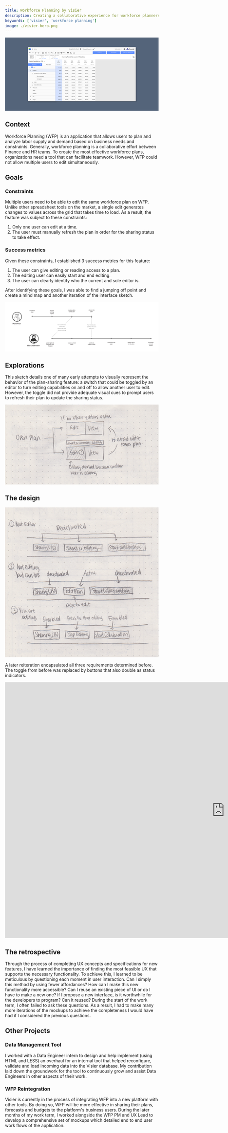 ```yaml
---
title: Workforce Planning by Visier
description: Creating a collaborative experience for workforce planners.
keywords: ['visier', 'workforce planning']
image: ./visier-hero.png
---
```


<ProjectHeading title='Workforce Planning by Visier' abstract='Facilitating collaboration for businesses to analyse their headcount data' borderBottom huge />

<ProjectSection>
  <ProjectInfo title='Timeline' abstract='Launched Fall 2016' />
  <ProjectInfo title='Role' abstract='I designed and iterated on numerous features in the application while reporting directly to the design lead of the product. ' />
  <ProjectInfo title='Role' abstract='As a UX designer, I worked with developers, product managers, and my design lead to create Share Plan, a feature that allows multiple users to edit the same document. ' />
</ProjectSection>

![The user interface of Visier's Workforce Planning platform](./visier-hero.png)

## Context

Workforce Planning (WFP) is an application that allows users to plan and analyze labor supply and demand based on business needs and constraints. Generally, workforce planning is a collaborative effort between Finance and HR teams. To create the most effective workforce plans, organizations need a tool that can facilitate teamwork. However, WFP could not allow multiple users to edit simultaneously. 

## Goals

### Constraints
Multiple users need to be able to edit the same workforce plan on WFP.  Unlike other spreadsheet tools on the market, a single edit generates changes to values across the grid that takes time to load. As a result, the feature was subject to these constraints:

1. Only one user can edit at a time.
2. The user must manually refresh the plan in order for the sharing status to take effect.


### Success metrics
Given these constraints, I established 3 success metrics for this feature:
1. The user can give editing or reading access to a plan.
2. The editing user can easily start and end editing.
3. The user can clearly identify who the current and sole editor is.

After identifying these goals, I was able to find a jumping off point and create a mind map and another iteration of the interface sketch.

![Mapping out user decisions and software behavior helps to break down complexity](./visier-mindmap.png)

## Explorations 

This sketch details one of many early attempts to visually represent the behavior of the plan-sharing feature: a switch that could be toggled by an editor to turn editing capabilities on and off to allow another user to edit. However, the toggle did not provide adequate visual cues to prompt users to refresh their plan to update the sharing status.

![A preliminary sketch of a toggle controlled by the plan editor](./visier-sketch-toggle.png)


## The design

![This design was developed in the mockups below, and was implemented into the platform](./visier-sketch-states.png)

A later reiteration encapsulated all three requirements determined before. The toggle from before was replaced by buttons that also double as status indicators.

<iframe src="https://docs.google.com/presentation/d/e/2PACX-1vTNdm5y9S3qLCtrvRg8TTxw6qB4pxP4cHXqNrPzeoeSpUYj7bse12SzQ8e972rsV_UyHuJ7PL4a-prh/embed?start=true&loop=true&delayms=3000" frameborder="0" width="1440" height="839" allowfullscreen="true" mozallowfullscreen="true" webkitallowfullscreen="true"></iframe>

## The retrospective

Through the process of completing UX concepts and specifications for new features, I have learned the importance of finding the most feasible UX that supports the necessary functionality. To achieve this, I learned to be meticulous by questioning each moment in user interaction. Can I simply this method by using fewer affordances? How can I make this new functionality more accessible? Can I reuse an existing piece of UI or do I have to make a new one? If I propose a new interface, is it worthwhile for the developers to program? Can it reused? During the start of the work term, I often failed to ask these questions. As a result, I had to make many more iterations of the mockups to achieve the completeness I would have had if I considered the previous questions.

## Other Projects

### Data Management Tool

I worked with a Data Engineer intern to design and help implement (using HTML and LESS) an overhaul for an internal tool that helped reconfigure, validate and load incoming data into the Visier database. My contribution laid down the groundwork for the tool to continuously grow and assist Data Engineers in other aspects of their work.

### WFP Reintegration

Visier is currently in the process of integrating WFP into a new platform with other tools. By doing so, WFP will be more effective in sharing their plans, forecasts and budgets to the platform's business users. During the later months of my work term, I worked alongside the WFP PM and UX Lead to develop a comprehensive set of mockups which detailed end to end user work flows of the application.

